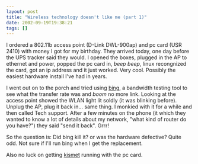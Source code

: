 ```yaml
---
layout: post
title: "Wireless technology doesn't like me (part 1)"
date: 2002-09-19T19:38:21
tags: []
---
```


I ordered a 802.11b access point (D-Link DWL-900ap) and pc card (USR 2410) with money I got for my birthday. They arrived today, one day before the UPS tracker said they would. I opened the boxes, plugged in the AP to ethernet and power, popped the pc card in, *beep* *beep*, linux recongnized the card, got an ip address and it just worked. Very cool. Possibly the easiest hardware install I've had in years. 

I went out on to the porch and tried using [bing][1], a bandwidth testing tool to see what the transfer rate was and *boom* no more link. Looking at the access point showed the WLAN light lit soldly (it was blinking before). Unplug the AP, plug it back in... same thing. I monkied with it for a while and then called Tech support. After a few minutes on the phone (it which they wanted to know a lot of details about my network, "what kind of router do you have?") they said "send it back". Grrr! 

So the question is: Did bing kill it? or was the hardware defective? Quite odd. Not sure if I'll run bing when I get the replacement. 

Also no luck on getting [kismet][2] running with the pc card. 

   [1]: http://www.cnam.fr/reseau/bing.html
   [2]: http://www.kismetwireless.net/



